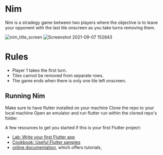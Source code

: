 # Nim

Nim is a stradegy game between two players where the objective is to leave your opponent with the last tile onscreen as you take turns removing them.

![nim_title_screen](https://user-images.githubusercontent.com/42105448/132406065-d3e2d2b1-7623-4bed-839f-ebef44339ecb.jpg)
![Screenshot 2021-09-07 152843](https://user-images.githubusercontent.com/42105448/132406698-c5ce822b-ef15-41b3-8c00-4bf7ab1c44e2.jpg)


# Rules
- Player 1 takes the first turn.
- Tiles cannot be removed from separate rows.
- The game ends when there is only one tile left onscreen.




## Running Nim


Make sure to have flutter installed on your machine
Clone the repo to your local machine
Open an emulator and run flutter run within the cloned repo's folder.


A few resources to get you started if this is your first Flutter project:

- [Lab: Write your first Flutter app](https://flutter.dev/docs/get-started/codelab)
- [Cookbook: Useful Flutter samples](https://flutter.dev/docs/cookbook)
- [online documentation](https://flutter.dev/docs), which offers tutorials,
